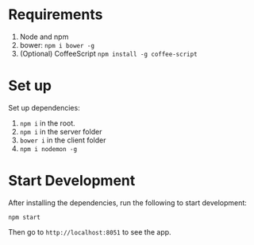 # Requirements

1. Node and npm
2. bower: `npm i bower -g`
3. (Optional) CoffeeScript `npm install -g coffee-script`

# Set up

Set up dependencies:

1. `npm i` in the root.
2. `npm i` in the server folder
3. `bower i` in the client folder
3. `npm i nodemon -g`

# Start Development

After installing the dependencies, run the following to start development:

`npm start`

Then go to `http://localhost:8051` to see the app.
